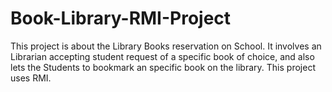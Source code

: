 # Book-Library-RMI-Project
This project is about the Library Books reservation on School. It involves an Librarian accepting student request of a specific book of choice, and also lets the Students to bookmark an specific book on the library. This project uses RMI.
